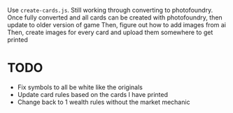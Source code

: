Use `create-cards.js`. Still working through converting to photofoundry.
Once fully converted and all cards can be created with photofoundry, then update to older version of game
Then, figure out how to add images from ai
Then, create images for every card and upload them somewhere to get printed

# TODO
 - Fix symbols to all be white like the originals
 - Update card rules based on the cards I have printed
 - Change back to 1 wealth rules without the market mechanic

